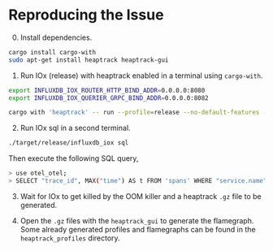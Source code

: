 # Reproducing the Issue

0. Install dependencies.
```bash
cargo install cargo-with
sudo apt-get install heaptrack heaptrack-gui
```

1. Run IOx (release) with heaptrack enabled in a terminal using `cargo-with`.
```bash
export INFLUXDB_IOX_ROUTER_HTTP_BIND_ADDR=0.0.0.0:8080
export INFLUXDB_IOX_QUERIER_GRPC_BIND_ADDR=0.0.0.0:8082

cargo with 'heaptrack' -- run --profile=release --no-default-features -- run all-in-one --exec-mem-pool-bytes 10737418240 -vv
```

2. Run IOx sql in a second terminal.
```bash
./target/release/influxdb_iox sql
```

Then execute the following SQL query,

```bash
> use otel_otel;
> SELECT "trace_id", MAX("time") AS t FROM 'spans' WHERE "service.name" = 'frontend' AND "time" >= to_timestamp(1688713200000000000) AND "time" <= to_timestamp(1689537120000000000) GROUP BY "trace_id" ORDER BY t DESC LIMIT 20;
```

3. Wait for IOx to get killed by the OOM killer and a heaptrack `.gz` file to be generated.

4. Open the `.gz` files with the `heaptrack_gui` to generate the flamegraph. Some already generated profiles and flamegraphs can be found in the `heaptrack_profiles` directory.
